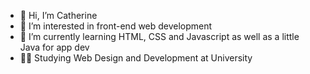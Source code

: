 - 👋 Hi, I’m Catherine
- 👀 I’m interested in front-end web development
- 🌱 I’m currently learning HTML, CSS and Javascript as well as a little Java for app dev
- 👩‍🎓 Studying Web Design and Development at University

<!---
CatherineCampbell117/CatherineCampbell117 is a ✨ special ✨ repository because its `README.md` (this file) appears on your GitHub profile.
You can click the Preview link to take a look at your changes.
--->
